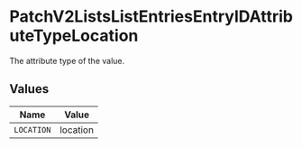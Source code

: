 # PatchV2ListsListEntriesEntryIDAttributeTypeLocation

The attribute type of the value.


## Values

| Name       | Value      |
| ---------- | ---------- |
| `LOCATION` | location   |